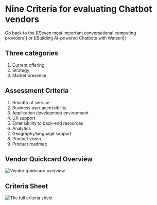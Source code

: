 # Nine Criteria for evaluating Chatbot vendors

Go back to the [[Seven most important conversational computing providers]] or [[Building AI-powered Chatbots with Watson]]

## Three categories

1. Current offering
2. Strategy
3. Market presence

## Assessment Criteria

1. Breadth of service
2. Business user accessibility
3. Application development environment
4. UX support
5. Extensibility to back-end resources
6. Analytics
7. Geography/language support
8. Product vision
9. Product roadmap

## Vendor Quickcard Overview

![Vendor quickcard overview](https://i.imgur.com/RBIEcOG.png)

## Criteria Sheet

![The full criteria sheet](https://i.imgur.com/UiiyDWA.png)